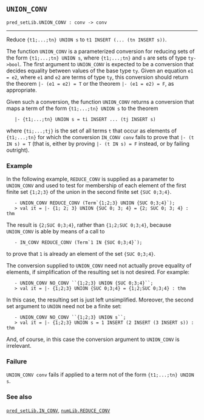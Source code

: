 ## `UNION_CONV`

``` hol4
pred_setLib.UNION_CONV : conv -> conv
```

------------------------------------------------------------------------

Reduce `{t1;...;tn} UNION s` to `t1 INSERT (... (tn INSERT s))`.

The function `UNION_CONV` is a parameterized conversion for reducing
sets of the form `{t1;...;tn} UNION s`, where `{t1;...;tn}` and `s` are
sets of type `ty->bool`. The first argument to `UNION_CONV` is expected
to be a conversion that decides equality between values of the base type
`ty`. Given an equation `e1 = e2`, where `e1` and `e2` are terms of type
`ty`, this conversion should return the theorem `|- (e1 = e2) = T` or
the theorem `|- (e1 = e2) = F`, as appropriate.

Given such a conversion, the function `UNION_CONV` returns a conversion
that maps a term of the form `{t1;...;tn} UNION s` to the theorem

``` hol4
   |- {t1;...;tn} UNION s = ti INSERT ... (tj INSERT s)
```

where `{ti;...;tj}` is the set of all terms `t` that occur as elements
of `{t1;...;tn}` for which the conversion `IN_CONV conv` fails to prove
that `|- (t IN s) = T` (that is, either by proving `|- (t IN s) = F`
instead, or by failing outright).

### Example

In the following example, `REDUCE_CONV` is supplied as a parameter to
`UNION_CONV` and used to test for membership of each element of the
first finite set `{1;2;3}` of the union in the second finite set
`{SUC 0;3;4}`.

``` hol4
   - UNION_CONV REDUCE_CONV (Term`{1;2;3} UNION {SUC 0;3;4}`);
   > val it = |- {1; 2; 3} UNION {SUC 0; 3; 4} = {2; SUC 0; 3; 4} : thm
```

The result is `{2;SUC 0;3;4}`, rather than `{1;2;SUC 0;3;4}`, because
`UNION_CONV` is able by means of a call to

``` hol4
   - IN_CONV REDUCE_CONV (Term`1 IN {SUC 0;3;4}`);
```

to prove that `1` is already an element of the set `{SUC 0;3;4}`.

The conversion supplied to `UNION_CONV` need not actually prove equality
of elements, if simplification of the resulting set is not desired. For
example:

``` hol4
   - UNION_CONV NO_CONV ``{1;2;3} UNION {SUC 0;3;4}``;
   > val it = |- {1;2;3} UNION {SUC 0;3;4} = {1;2;SUC 0;3;4} : thm
```

In this case, the resulting set is just left unsimplified. Moreover, the
second set argument to `UNION` need not be a finite set:

``` hol4
   - UNION_CONV NO_CONV ``{1;2;3} UNION s``;
   > val it = |- {1;2;3} UNION s = 1 INSERT (2 INSERT (3 INSERT s)) : thm
```

And, of course, in this case the conversion argument to `UNION_CONV` is
irrelevant.

### Failure

`UNION_CONV conv` fails if applied to a term not of the form
`{t1;...;tn} UNION s`.

### See also

[`pred_setLib.IN_CONV`](#pred_setLib.IN_CONV),
[`numLib.REDUCE_CONV`](#numLib.REDUCE_CONV)
